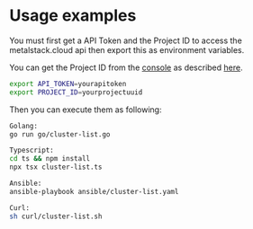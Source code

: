# Usage examples

You must first get a API Token and the Project ID to access the metalstack.cloud api then export this as environment variables.

You can get the Project ID from the [console](https://console.metalstack.cloud) as described [here](https://metalstack.cloud/en/documentation/DeveloperGuide/go-api-client).

```bash
export API_TOKEN=yourapitoken
export PROJECT_ID=yourprojectuuid
```

Then you can execute them as following:

```bash
Golang:
go run go/cluster-list.go

Typescript:
cd ts && npm install
npx tsx cluster-list.ts

Ansible:
ansible-playbook ansible/cluster-list.yaml

Curl:
sh curl/cluster-list.sh
```
